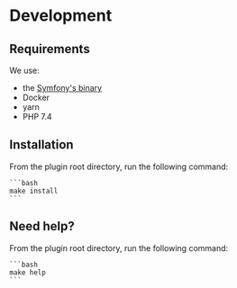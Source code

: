 # Development

## Requirements

We use:

- the [Symfony's binary](https://symfony.com/download)
- Docker
- yarn
- PHP 7.4

## Installation

From the plugin root directory, run the following command:

    ```bash
    make install
    ```

## Need help?

From the plugin root directory, run the following command:

    ```bash
    make help
    ```
